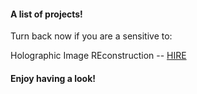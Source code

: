 #### A list of projects!

Turn back now if you are a sensitive to:

Holographic Image REconstruction --  [HIRE](https://github.com/rjames93/HIRE)


#### Enjoy having a look!

